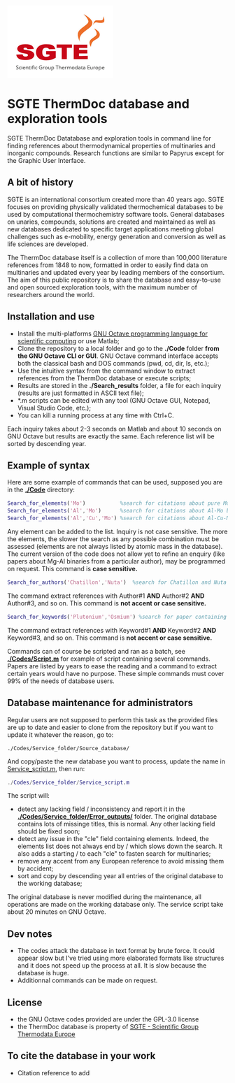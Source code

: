![](SGTE.gif)

# SGTE ThermDoc database and exploration tools

SGTE ThermDoc Datatabase and exploration tools in command line for finding references about thermodynamical properties of multinaries and inorganic compounds. Research functions are similar to Papyrus except for the Graphic User Interface.

## A bit of history

SGTE is an international consortium created more than 40 years ago. SGTE focuses on providing physically validated thermochemical databases to be used by computational thermochemistry software tools. General databases on unaries, compounds, solutions are created and maintained as well as new databases dedicated to specific target applications meeting global challenges such as e-mobility, energy generation and conversion as well as life sciences are developed. 

The ThermDoc database itself is a collection of more than 100,000 literature references from 1848 to now, formatted in order to easily find data on multinaries and updated every year by leading members of the consortium. The aim of this public repository is to share the database and easy-to-use and open sourced exploration tools, with the maximum number of researchers around the world.

## Installation and use

- Install the multi-platforms [GNU Octave programming language for scientific computing](https://octave.org/) or use Matlab;
- Clone the repository to a local folder and go to the **./Code** folder **from the GNU Octave CLI or GUI**. GNU Octave command interface accepts both the classical bash and DOS commands (pwd, cd, dir, ls, etc.);
- Use the intuitive syntax from the command window to extract references from the ThermDoc database or execute scripts;
- Results are stored in the **./Search_results** folder, a file for each inquiry (results are just formatted in ASCII text file);
- *.m scripts can be edited with any tool (GNU Octave GUI, Notepad, Visual Studio Code, etc.);
- You can kill a running process at any time with Ctrl+C.

Each inquiry takes about 2-3 seconds on Matlab and about 10 seconds on GNU Octave but results are exactly the same. Each reference list will be sorted by descending year.

## Example of syntax
Here are some example of commands that can be used, supposed you are in the **[./Code](/Codes)** directory:

```matlab
Search_for_elements('Mo')           %search for citations about pure Molybdenum metal only
Search_for_elements('Al','Mo')      %search for citations about Al-Mo binary only
Search_for_elements('Al','Cu','Mo') %search for citations about Al-Cu-Mo ternary only
```
Any element can be added to the list. Inquiry is not case sensitive. The more the elements, the slower the search as any possible combination must be assessed (elements are not always listed by atomic mass in the database). The current version of the code does not allow yet to refine an enquiry (like papers about Mg-Al binaries from a particular author), may be programmed on request. This command is **case sensitive.**

```matlab
Search_for_authors('Chatillon','Nuta')  %search for Chatillon and Nuta as authors
```
The command extract references with Author#1 **AND** Author#2 **AND** Author#3, and so on. This command is **not accent or case sensitive.**

```matlab
Search_for_keywords('Plutonium','Osmium') %search for paper containing Plutonium and Osmium in the title
```
The command extract references with Keyword#1 **AND** Keyword#2 **AND** Keyword#3, and so on. This command is **not accent or case sensitive.**

Commands can of course be scripted and ran as a batch, see **[./Codes/Script.m](/Codes/Script.m)** for example of script containing several commands. Papers are listed by years to ease the reading and a command to extract certain years would have no purpose. These simple commands must cover 99% of the needs of database users.

## Database maintenance for administrators

Regular users are not supposed to perform this task as the provided files are up to date and easier to clone from the repository but if you want to update it whatever the reason, go to:
```
./Codes/Service_folder/Source_database/
```
And copy/paste the new database you want to process, update the name in [Service_script.m](/Codes/Service_folder/Service_script.m#L6), then run:
```matlab
./Codes/Service_folder/Service_script.m
```
The script will:
- detect any lacking field / inconsistency and report it in the **[./Codes/Service_folder/Error_outputs/](/Codes/Service_folder/Error_outputs)** folder. The original database contains lots of missinge titles, this is normal. Any other lacking field should be fixed soon;
- detect any issue in the "cle" field containing elements. Indeed, the elements list does not always end by / which slows down the search. It also adds a starting / to each "cle" to fasten search for multinaries;
- remove any accent from any European reference to avoid missing them by accident;
- sort and copy by descending year all entries of the original database to the working database;

The original database is never modified during the maintenance, all operations are made on the working database only. The service script take about 20 minutes on GNU Octave.

## Dev notes
- The codes attack the database in text format by brute force. It could appear slow but I've tried using more elaborated formats like structures and it does not speed up the process at all. It is slow because the database is huge.
- Additionnal commands can be made on request.

## License

- the GNU Octave codes provided are under the GPL-3.0 license
- the ThermDoc database is property of [SGTE - Scientific Group Thermodata Europe](https://www.sgte.net/en/)

## To cite the database in your work
- Citation reference to add
